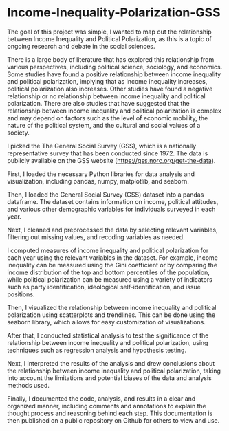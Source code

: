 # Income-Inequality-Polarization-GSS

The goal of this project was simple, I wanted to map out the relationship between Income Inequality and Political Polarization, as this is a topic 
of ongoing research and debate in the social sciences. 

There is a large body of literature that has explored this relationship from various perspectives, including political science, sociology, 
and economics. Some studies have found a positive relationship between income inequality and political polarization, implying that as income inequality increases, political polarization also increases. Other studies have found a negative relationship or no relationship between income inequality and political polarization. There are also studies that have suggested that the relationship between income inequality and political polarization is complex and may depend on factors such as the level of economic mobility, the nature of the political system, and the cultural and social values of a society.

I picked the The General Social Survey (GSS), which is a nationally representative survey that has been conducted since 1972. The data is publicly available on the GSS website (https://gss.norc.org/get-the-data). 

First, I loaded the necessary Python libraries for data analysis and visualization, including pandas, numpy, matplotlib, and seaborn.

Then, I loaded the General Social Survey (GSS) dataset into a pandas dataframe. The dataset contains information on income, political attitudes, and various other demographic variables for individuals surveyed in each year.

Next, I cleaned and preprocessed the data by selecting relevant variables, filtering out missing values, and recoding variables as needed.

I computed measures of income inequality and political polarization for each year using the relevant variables in the dataset. For example, income inequality can be measured using the Gini coefficient or by comparing the income distribution of the top and bottom percentiles of the population, while political polarization can be measured using a variety of indicators such as party identification, ideological self-identification, and issue positions.

Then, I visualized the relationship between income inequality and political polarization using scatterplots and trendlines. This can be done using the seaborn library, which allows for easy customization of visualizations.

After that, I conducted statistical analysis to test the significance of the relationship between income inequality and political polarization, using techniques such as regression analysis and hypothesis testing.

Next, I interpreted the results of the analysis and drew conclusions about the relationship between income inequality and political polarization, taking into account the limitations and potential biases of the data and analysis methods used.

Finally, I documented the code, analysis, and results in a clear and organized manner, including comments and annotations to explain the thought process and reasoning behind each step. This documentation is then published on a public repository on Github for others to view and use.
